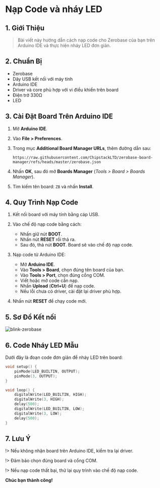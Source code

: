 <br>
<br>
<br>

# Nạp Code và nháy LED

## 1. Giới Thiệu

> Bài viết này hướng dẫn cách nạp code cho Zerobase của bạn trên Arduino IDE và thực hiện nháy LED đơn giản.

## 2. Chuẩn Bị

- Zerobase
- Dây USB kết nối với máy tính
- Arduino IDE
- Driver và core phù hợp với vi điều khiển trên board
- Điện trở 330Ω
- LED

## 3. Cài Đặt Board Trên Arduino IDE

1. Mở **Arduino IDE**.
2. Vào **File > Preferences**.
3. Trong mục **Additional Board Manager URLs**, thêm đường dẫn sau:

   ```link
   https://raw.githubusercontent.com/ChipstackLTD/zerobase-board-manager/refs/heads/master/zerobase.json
   ```

4. Nhấn **OK**, sau đó mở **Boards Manager** (*Tools > Board > Boards Manager*).
5. Tìm kiếm tên board: `ZB` và nhấn **Install**.

## 4. Quy Trình Nạp Code

1. Kết nối board với máy tính bằng cáp USB.
2. Vào chế độ nạp code bằng cách:

   - Nhấn giữ nút **BOOT**.
   - Nhấn nút **RESET** rồi thả ra.
   - Sau đó, thả nút **BOOT**. Board sẽ vào chế độ nạp code.

3. Nạp code từ Arduino IDE:

   - Mở **Arduino IDE**.
   - Vào **Tools > Board**, chọn đúng tên board của bạn.
   - Vào **Tools > Port**, chọn đúng cổng COM.
   - Viết hoặc mở code cần nạp.
   - Nhấn **Upload** (**Ctrl+U**) để nạp code.
   - Nếu lỗi chưa có driver, cài đặt lại driver phù hợp.

4. Nhấn nút **RESET** để chạy code mới.

## 5. Sơ Đồ Kết nối
![blink-zerobase](../../_media/blinkZerobase.png "blink-zerobase]")

## 6. Code Nháy LED Mẫu

Dưới đây là đoạn code đơn giản để nháy LED trên board:

```cpp
void setup() {
    pinMode(LED_BUILTIN, OUTPUT);
    pinMode(3, OUTPUT);
}

void loop() {
    digitalWrite(LED_BUILTIN, HIGH);
    digitalWrite(3, HIGH);
    delay(500);
    digitalWrite(LED_BUILTIN, LOW);
    digitalWrite(3, LOW);
    delay(500);
}
```

## 7. Lưu Ý

!> Nếu không nhận board trên Arduino IDE, kiểm tra lại driver.

!> Đảm bảo chọn đúng board và cổng COM.

!> Nếu nạp code thất bại, thử lại quy trình vào chế độ nạp code.

**Chúc bạn thành công!**

